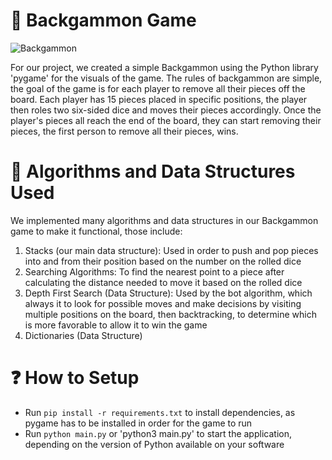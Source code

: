 # 🎲 Backgammon Game
![Backgammon](https://github.com/RestartDK/backgammon-simple/assets/149888782/813d64bc-f80f-4185-aab2-fc82432d5487)


For our project, we created a simple Backgammon using the Python library 'pygame' for the visuals of the game. The rules of backgammon are simple, the goal of the game is for each player to remove all their pieces off the board. Each player has 15 pieces placed in specific positions, the player then roles two six-sided dice and moves their pieces accordingly. Once the player's pieces all reach the end of the board, they can start removing their pieces, the first person to remove all their pieces, wins.


# 🌟 Algorithms and Data Structures Used
We implemented many algorithms and data structures in our Backgammon game to make it functional, those include:
1. Stacks (our main data structure): Used in order to push and pop pieces into and from their position based on the number on the rolled dice
2. Searching Algorithms: To find the nearest point to a piece after calculating the distance needed to move it based on the rolled dice
3. Depth First Search (Data Structure): Used by the bot algorithm, which always it to look for possible moves and make decisions by visiting multiple positions on the board, then backtracking, to determine which is more favorable to allow it to win the game
4. Dictionaries (Data Structure)


# ❓ How to Setup

- Run `pip install -r requirements.txt` to install dependencies, as pygame has to be installed in order for the game to run
- Run `python main.py` or 'python3 main.py' to start the application, depending on the version of Python available on your software
